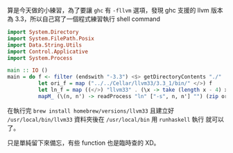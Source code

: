 <!--
.. link: 
.. description: 
.. tags: all, haskell, practice
.. date: 2015/06/24 10:56:14
.. title: [Haskell Practice] Execute shell command
.. slug: 20150624_haskell-practice-execute-shell-command
-->

算是今天做的小練習，為了要讓 `ghc` 有 `-fllvm` 選項，發現 ghc 支援的 llvm 版本為 3.3，所以自己寫了一個程式練習執行 shell command

```haskell
import System.Directory
import System.FilePath.Posix
import Data.String.Utils
import Control.Applicative
import System.Process

main :: IO ()
main = do f <- filter (endswith "-3.3") <$> getDirectoryContents "./"
          let ori_f = map ("../../Cellar/llvm33/3.3_1/bin/" </>) f
          let ln_f = map ((</>) "llvm33" . (\x -> take (length x - 4) x)) f
          mapM_ (\(n, n') -> readProcess "ln" ["-s", n, n'] "") (zip ori_f ln_f)
```

在執行完 `brew install homebrew/versions/llvm33` 且建立好 `/usr/local/bin/llvm33` 資料夾後在 `/usr/local/bin` 用 `runhaskell` 執行 就可以了。

只是單純留下來備忘，有些 function 也是臨時查的 XD。
